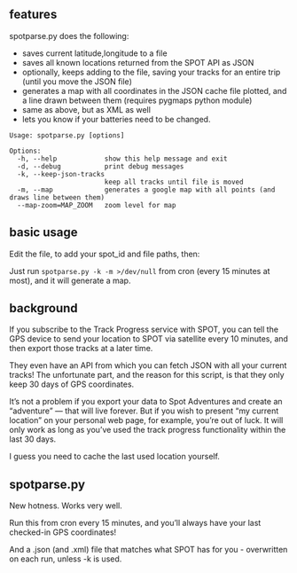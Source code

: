
features
--------
spotparse.py does the following:
 * saves current latitude,longitude to a file
 * saves all known locations returned from the SPOT API as JSON
 * optionally, keeps adding to the file, saving your tracks for an entire trip (until you move the JSON file)
 * generates a map with all coordinates in the JSON cache file plotted, and a line drawn between them (requires pygmaps python module)
 * same as above, but as XML as well
 * lets you know if your batteries need to be changed.

```
Usage: spotparse.py [options]

Options:
  -h, --help            show this help message and exit
  -d, --debug           print debug messages
  -k, --keep-json-tracks
                        keep all tracks until file is moved
  -m, --map             generates a google map with all points (and draws line between them)
  --map-zoom=MAP_ZOOM   zoom level for map
```

basic usage
-----------
Edit the file, to add your spot_id and file paths, then:

Just run `spotparse.py -k -m >/dev/null` from cron (every 15 minutes at most), and it will generate a map.

background
----------
If you subscribe to the Track Progress service with SPOT, you can tell the GPS device to send your location to SPOT via satellite every 10 minutes, and then export those tracks at a later time.

They even have an API from which you can fetch JSON with all your current tracks! The unfortunate part, and the reason for this script, is that they only keep 30 days of GPS coordinates.

It’s not a problem if you export your data to Spot Adventures and create an “adventure” — that will live forever. But if you wish to present “my current location” on your personal web page, for example, you’re out of luck. It will only work as long as you’ve used the track progress functionality within the last 30 days.

I guess you need to cache the last used location yourself.

spotparse.py
------------
New hotness. Works very well.

Run this from cron every 15 minutes, and you’ll always have your last checked-in GPS coordinates!

And a .json (and .xml) file that matches what SPOT has for you - overwritten on each run, unless -k is used.


